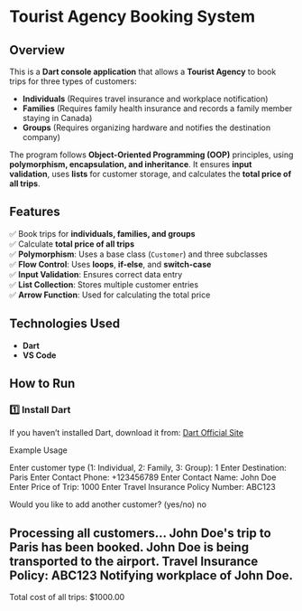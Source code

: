 # Tourist Agency Booking System

## Overview
This is a **Dart console application** that allows a **Tourist Agency** to book trips for three types of customers:
- **Individuals** (Requires travel insurance and workplace notification)
- **Families** (Requires family health insurance and records a family member staying in Canada)
- **Groups** (Requires organizing hardware and notifies the destination company)

The program follows **Object-Oriented Programming (OOP)** principles, using **polymorphism, encapsulation, and inheritance**. It ensures **input validation**, uses **lists** for customer storage, and calculates the **total price of all trips**.

## Features
✅ Book trips for **individuals, families, and groups**  
✅ Calculate **total price of all trips**  
✅ **Polymorphism**: Uses a base class (`Customer`) and three subclasses  
✅ **Flow Control**: Uses **loops**, **if-else**, and **switch-case**  
✅ **Input Validation**: Ensures correct data entry  
✅ **List Collection**: Stores multiple customer entries  
✅ **Arrow Function**: Used for calculating the total price  

## Technologies Used
- **Dart**
- **VS Code**

## How to Run
### 1️⃣ Install Dart
If you haven’t installed Dart, download it from: [Dart Official Site](https://dart.dev/get-dart)  

Example Usage

Enter customer type (1: Individual, 2: Family, 3: Group): 
1
Enter Destination: 
Paris
Enter Contact Phone: 
+123456789
Enter Contact Name: 
John Doe
Enter Price of Trip: 
1000
Enter Travel Insurance Policy Number: 
ABC123

Would you like to add another customer? (yes/no)
no

Processing all customers...
John Doe's trip to Paris has been booked.
John Doe is being transported to the airport.
Travel Insurance Policy: ABC123
Notifying workplace of John Doe.
------------------------
Total cost of all trips: $1000.00
